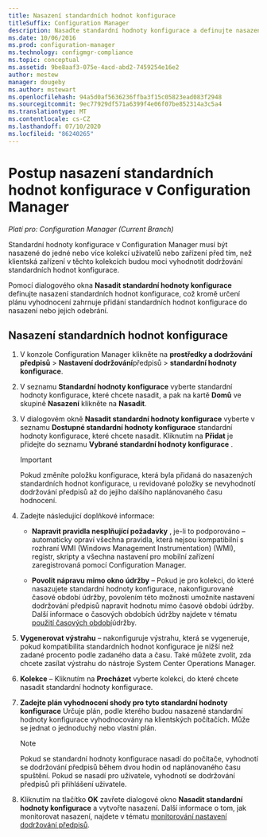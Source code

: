 ```yaml
---
title: Nasazení standardních hodnot konfigurace
titleSuffix: Configuration Manager
description: Nasaďte standardní hodnoty konfigurace a definujte nasazení standardních hodnot konfigurace a přidejte nebo odeberte standardní hodnoty konfigurace z nasazení.
ms.date: 10/06/2016
ms.prod: configuration-manager
ms.technology: configmgr-compliance
ms.topic: conceptual
ms.assetid: 9be8aaf3-075e-4acd-abd2-7459254e16e2
author: mestew
manager: dougeby
ms.author: mstewart
ms.openlocfilehash: 94a5d0af5636236ffba3f15c05823ead083f2948
ms.sourcegitcommit: 9ec77929df571a6399f4e06f07be852314a3c5a4
ms.translationtype: MT
ms.contentlocale: cs-CZ
ms.lasthandoff: 07/10/2020
ms.locfileid: "86240265"
---
```

# <a name="how-to-deploy-configuration-baselines-in-configuration-manager"></a>Postup nasazení standardních hodnot konfigurace v Configuration Manager

*Platí pro: Configuration Manager (Current Branch)*

Standardní hodnoty konfigurace v Configuration Manager musí být nasazené do jedné nebo více kolekcí uživatelů nebo zařízení před tím, než klientská zařízení v těchto kolekcích budou moci vyhodnotit dodržování standardních hodnot konfigurace.  

Pomocí dialogového okna **Nasadit standardní hodnoty konfigurace** definujte nasazení standardních hodnot konfigurace, což kromě určení plánu vyhodnocení zahrnuje přidání standardních hodnot konfigurace do nasazení nebo jejich odebrání.  

## <a name="deploy-a-configuration-baseline"></a>Nasazení standardních hodnot konfigurace  

1.  V konzole Configuration Manager klikněte na **prostředky a dodržování předpisů**  >  **Nastavení dodržování**předpisů  >  **standardní hodnoty konfigurace**.  

3.  V seznamu **Standardní hodnoty konfigurace** vyberte standardní hodnoty konfigurace, které chcete nasadit, a pak na kartě **Domů** ve skupině **Nasazení** klikněte na **Nasadit**.  

4.  V dialogovém okně **Nasadit standardní hodnoty konfigurace** vyberte v seznamu **Dostupné standardní hodnoty konfigurace** standardní hodnoty konfigurace, které chcete nasadit. Kliknutím na **Přidat** je přidejte do seznamu **Vybrané standardní hodnoty konfigurace** .  

    > [!IMPORTANT]  
    >  Pokud změníte položku konfigurace, která byla přidaná do nasazených standardních hodnot konfigurace, u revidované položky se nevyhodnotí dodržování předpisů až do jejího dalšího naplánovaného času hodnocení.  

5.  Zadejte následující doplňkové informace:  

    -   **Napravit pravidla nesplňující požadavky** , je-li to podporováno – automaticky opraví všechna pravidla, která nejsou kompatibilní s rozhraní WMI (Windows Management Instrumentation) (WMI), registr, skripty a všechna nastavení pro mobilní zařízení zaregistrovaná pomocí Configuration Manager.  

    -   **Povolit nápravu mimo okno údržby** – Pokud je pro kolekci, do které nasazujete standardní hodnoty konfigurace, nakonfigurované časové období údržby, povolením této možnosti umožníte nastavení dodržování předpisů napravit hodnotu mimo časové období údržby. Další informace o časových obdobích údržby najdete v tématu [použití časových období](../../core/clients/manage/collections/use-maintenance-windows.md)údržby.  

6.  **Vygenerovat výstrahu** – nakonfiguruje výstrahu, která se vygeneruje, pokud kompatibilita standardních hodnot konfigurace je nižší než zadané procento podle zadaného data a času. Také můžete zvolit, zda chcete zasílat výstrahu do nástroje System Center Operations Manager.  

7.  **Kolekce** – Kliknutím na **Procházet** vyberte kolekci, do které chcete nasadit standardní hodnoty konfigurace.  

8.  **Zadejte plán vyhodnocení shody pro tyto standardní hodnoty konfigurace** Určuje plán, podle kterého budou nasazené standardní hodnoty konfigurace vyhodnocovány na klientských počítačích. Může se jednat o jednoduchý nebo vlastní plán.  

    > [!NOTE]  
    >  Pokud se standardní hodnoty konfigurace nasadí do počítače, vyhodnotí se dodržování předpisů během dvou hodin od naplánovaného času spuštění. Pokud se nasadí pro uživatele, vyhodnotí se dodržování předpisů při přihlášení uživatele.  

9. Kliknutím na tlačítko **OK** zavřete dialogové okno **Nasadit standardní hodnoty konfigurace** a vytvořte nasazení. Další informace o tom, jak monitorovat nasazení, najdete v tématu [monitorování nastavení dodržování předpisů](monitor-compliance-settings.md).  
